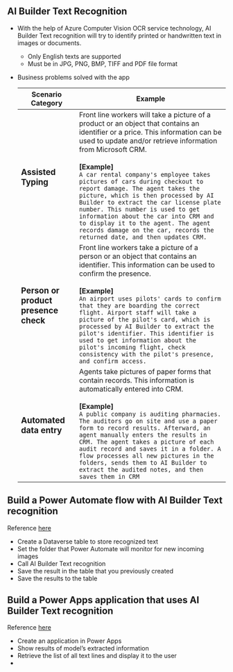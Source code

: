 ## AI Builder Text Recognition

-   With the help of Azure Computer Vision OCR service technology, AI Builder Text recognition will try to identify printed or handwritten text in images or documents.

    -   Only English texts are supported
    -   Must be in JPG, PNG, BMP, TIFF and PDF file format

-   Business problems solved with the app

    | Scenario Category                         | Example                                                                                                                                                                                                                                                                                                                                                                                                                                                                                                                                                                                                                |
    | ----------------------------------------- | ---------------------------------------------------------------------------------------------------------------------------------------------------------------------------------------------------------------------------------------------------------------------------------------------------------------------------------------------------------------------------------------------------------------------------------------------------------------------------------------------------------------------------------------------------------------------------------------------------------------------- |
    | <h3>Assisted Typing</h3>                  | Front line workers will take a picture of a product or an object that contains an identifier or a price. This information can be used to update and/or retrieve information from Microsoft CRM. <br><br><b>[Example]</b><br>`A car rental company's employee takes pictures of cars during checkout to report damage. The agent takes the picture, which is then processed by AI Builder to extract the car license plate number. This number is used to get information about the car into CRM and to display it to the agent. The agent records damage on the car, records the returned date, and then updates CRM.` |
    | <h3>Person or product presence check</h3> | Front line workers take a picture of a person or an object that contains an identifier. This information can be used to confirm the presence. <br><br><b>[Example]</b><br>`An airport uses pilots' cards to confirm that they are boarding the correct flight. Airport staff will take a picture of the pilot's card, which is processed by AI Builder to extract the pilot's identifier. This identifier is used to get information about the pilot's incoming flight, check consistency with the pilot's presence, and confirm access.`                                                                              |
    | <h3>Automated data entry</h3>             | Agents take pictures of paper forms that contain records. This information is automatically entered into CRM. <br><br><b>[Example]</b><br>`A public company is auditing pharmacies. The auditors go on site and use a paper form to record results. Afterward, an agent manually enters the results in CRM. The agent takes a picture of each audit record and saves it in a folder. A flow processes all new pictures in the folders, sends them to AI Builder to extract the audited notes, and then saves them in CRM`                                                                                              |

## Build a Power Automate flow with AI Builder Text recognition

Reference <a href="https://learn.microsoft.com/en-us/training/modules/get-started-with-ai-builder-text-recognition/3-build-flow">here</a>

-   Create a Dataverse table to store recognized text
-   Set the folder that Power Automate will monitor for new incoming images
-   Call AI Builder Text recognition
-   Save the result in the table that you previously created
-   Save the results to the table

## Build a Power Apps application that uses AI Builder Text recognition

Reference <a href="https://learn.microsoft.com/en-us/training/modules/get-started-with-ai-builder-text-recognition/4-build-application">here</a>

-   Create an application in Power Apps
-   Show results of model’s extracted information
-   Retrieve the list of all text lines and display it to the user
-
